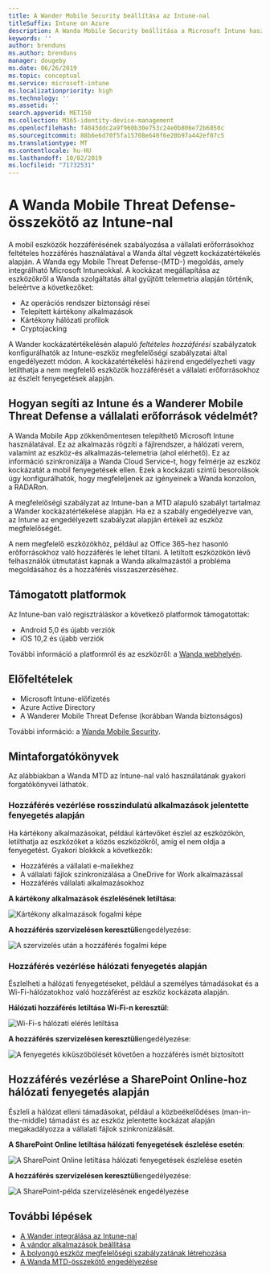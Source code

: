 ```yaml
---
title: A Wander Mobile Security beállítása az Intune-nal
titleSuffix: Intune on Azure
description: A Wanda Mobile Security beállítása a Microsoft Intune használatával a mobileszköz-hozzáférés szabályozásához a vállalati erőforrásokhoz.
keywords: ''
author: brenduns
ms.author: brenduns
manager: dougeby
ms.date: 06/26/2019
ms.topic: conceptual
ms.service: microsoft-intune
ms.localizationpriority: high
ms.technology: ''
ms.assetid: ''
search.appverid: MET150
ms.collection: M365-identity-device-management
ms.openlocfilehash: f4043ddc2a9f960b30e753c24e0b806e72b6850c
ms.sourcegitcommit: 88b6e6d70f5fa15708e640f6e20b97a442ef07c5
ms.translationtype: MT
ms.contentlocale: hu-HU
ms.lasthandoff: 10/02/2019
ms.locfileid: "71732531"
---
```

# <a name="wandera-mobile-threat-defense-connector-with-intune"></a>A Wanda Mobile Threat Defense-összekötő az Intune-nal  

A mobil eszközök hozzáférésének szabályozása a vállalati erőforrásokhoz feltételes hozzáférés használatával a Wanda által végzett kockázatértékelés alapján. A Wanda egy Mobile Threat Defense-(MTD-) megoldás, amely integrálható Microsoft Intuneokkal.  A kockázat megállapítása az eszközökről a Wanda szolgáltatás által gyűjtött telemetria alapján történik, beleértve a következőket:
- Az operációs rendszer biztonsági rései
- Telepített kártékony alkalmazások
- Kártékony hálózati profilok
- Cryptojacking

A Wander kockázatértékelésén alapuló *feltételes hozzáférési* szabályzatok konfigurálhatók az Intune-eszköz megfelelőségi szabályzatai által engedélyezett módon. A kockázatértékelési házirend engedélyezheti vagy letilthatja a nem megfelelő eszközök hozzáférését a vállalati erőforrásokhoz az észlelt fenyegetések alapján.  


## <a name="how-do-intune-and-wandera-mobile-threat-defense-help-protect-your-company-resources"></a>Hogyan segíti az Intune és a Wanderer Mobile Threat Defense a vállalati erőforrások védelmét?  

A Wanda Mobile App zökkenőmentesen telepíthető Microsoft Intune használatával. Ez az alkalmazás rögzíti a fájlrendszer, a hálózati verem, valamint az eszköz-és alkalmazás-telemetria (ahol elérhető). Ez az információ szinkronizálja a Wanda Cloud Service-t, hogy felmérje az eszköz kockázatát a mobil fenyegetések ellen. Ezek a kockázati szintű besorolások úgy konfigurálhatók, hogy megfeleljenek az igényeinek a Wanda konzolon, a RADARon.

A megfelelőségi szabályzat az Intune-ban a MTD alapuló szabályt tartalmaz a Wander kockázatértékelése alapján. Ha ez a szabály engedélyezve van, az Intune az engedélyezett szabályzat alapján értékeli az eszköz megfelelőségét.

A nem megfelelő eszközökhöz, például az Office 365-hez hasonló erőforrásokhoz való hozzáférés le lehet tiltani. A letiltott eszközökön lévő felhasználók útmutatást kapnak a Wanda alkalmazástól a probléma megoldásához és a hozzáférés visszaszerzéséhez.

## <a name="supported-platforms"></a>Támogatott platformok  

Az Intune-ban való regisztráláskor a következő platformok támogatottak:

- Android 5,0 és újabb verziók  
- iOS 10,2 és újabb verziók  

További információ a platformról és az eszközről: a [Wanda webhelyén](https://www.wandera.com/why-wandera/features/device-support/).

## <a name="prerequisites"></a>Előfeltételek  

- Microsoft Intune-előfizetés  
- Azure Active Directory  
- A Wanderer Mobile Threat Defense (korábban Wanda biztonságos)  

További információ: a [Wanda Mobile Security](https://www.wandera.com/mobile-security/).
 
## <a name="sample-scenarios"></a>Mintaforgatókönyvek

Az alábbiakban a Wanda MTD az Intune-nal való használatának gyakori forgatókönyvei láthatók.

### <a name="control-access-based-on-threats-from-malicious-apps"></a>Hozzáférés vezérlése rosszindulatú alkalmazások jelentette fenyegetés alapján  

Ha kártékony alkalmazásokat, például kártevőket észlel az eszközökön, letilthatja az eszközöket a közös eszközökről, amíg el nem oldja a fenyegetést. Gyakori blokkok a következők:  
- Hozzáférés a vállalati e-mailekhez  
- A vállalati fájlok szinkronizálása a OneDrive for Work alkalmazással  
- Hozzáférés vállalati alkalmazásokhoz  

**A kártékony alkalmazások észlelésének letiltása**:

![Kártékony alkalmazások fogalmi képe](./media/wandera-mtd-connector/wandera-malicious-apps-blocked.png)  

**A hozzáférés szervizelésen keresztüli**engedélyezése: 

![A szervizelés után a hozzáférés fogalmi képe](./media/wandera-mtd-connector/wandera-malicious-apps-unblocked.png)


### <a name="control-access-based-on-threat-to-network"></a>Hozzáférés vezérlése hálózati fenyegetés alapján  

Észlelheti a hálózati fenyegetéseket, például a személyes támadásokat és a Wi-Fi-hálózatokhoz való hozzáférést az eszköz kockázata alapján.  

**Hálózati hozzáférés letiltása Wi-Fi-n keresztül**:  

![Wi-Fi-s hálózati elérés letiltása](./media/wandera-mtd-connector/wandera-network-wifi-blocked.png)

**A hozzáférés szervizelésen keresztüli**engedélyezése:  

![A fenyegetés kiküszöbölését követően a hozzáférés ismét biztosított](./media/wandera-mtd-connector/wandera-network-wifi-unblocked.png)  

## <a name="control-access-to-sharepoint-online-based-on-threat-to-network"></a>Hozzáférés vezérlése a SharePoint Online-hoz hálózati fenyegetés alapján

Észleli a hálózat elleni támadásokat, például a közbeékelődéses (man-in-the-middle) támadást és az eszköz jelentette kockázat alapján megakadályozza a vállalati fájlok szinkronizálását.

**A SharePoint Online letiltása hálózati fenyegetések észlelése esetén**:  

![A SharePoint Online letiltása hálózati fenyegetések észlelése esetén](./media/wandera-mtd-connector/wandera-network-spo-blocked.png)  


**A hozzáférés szervizelésen keresztüli**engedélyezése:  

![A SharePoint-példa szervizelésének engedélyezése](./media/wandera-mtd-connector/wandera-network-spo-unblocked.png)  

## <a name="next-steps"></a>További lépések

- [A Wander integrálása az Intune-nal](wandera-mtd-connector-integration.md)
- [A vándor alkalmazások beállítása](mtd-apps-ios-app-configuration-policy-add-assign.md)
- [A bolyongó eszköz megfelelőségi szabályzatának létrehozása](mtd-device-compliance-policy-create.md)
- [A Wanda MTD-összekötő engedélyezése](mtd-connector-enable.md)
